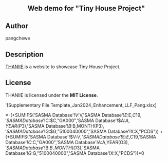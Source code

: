 <h2 align="center"> Web demo for "Tiny House Project"</h2>



## Author
pangchewe

## Description
<a href="https://pangchewe.github.io/tiny-house/" target="_blank"> THANIIE </a> is a website to showcase Tiny House Project. <!-- Built with love -->

## License
THANIIE is licensed under the **MIT License**.

'[Supplementary File Template_Jan2024_Enhancement_LLF_Pang.xlsx]

=-(+SUMIFS('SASMA Database'!$V:$V,'SASMA Database'!$E:$E,$C19,'SASMA Database'!$C:$C,"GA000",'SASMA Database'!$A:$A,YEAR(P$3),'SASMA Database'!$B:$B,MONTH(P$3),'SASMA Database'!$G:$G,"5100040000",'SASMA Database'!X:X,"PCDS"))
+(+SUMIFS('SASMA Database'!$V:$V,'SASMA Database'!$E:$E,$C19,'SASMA Database'!$C:$C,"GA000",'SASMA Database'!$A:$A,YEAR(O$3),'SASMA Database'!$B:$B,MONTH(O$3),'SASMA Database'!$G:$G,"5100040000",'SASMA Database'!X:X,"PCDS"))*0


